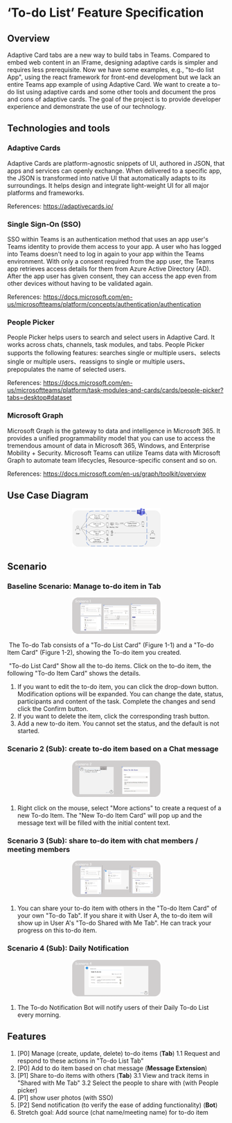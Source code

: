 # ‘To-do List’ Feature Specification

## Overview 

Adaptive Card tabs are a new way to build tabs in Teams. Compared to embed web content in an IFrame, designing adaptive cards is simpler and requires less prerequisite. Now we have some examples, e.g., "to-do list App", using the react framework for front-end development but we lack an entire Teams app example of using Adaptive Card. We want to create a to-do list using adaptive cards and some other tools and document the pros and cons of adaptive cards. The goal of the project is to provide developer experience and demonstrate the use of our technology.

## Technologies and tools

### Adaptive Cards

Adaptive Cards are platform-agnostic snippets of UI, authored in JSON, that apps and services can openly exchange. When delivered to a specific app, the JSON is transformed into native UI that automatically adapts to its surroundings. It helps design and integrate light-weight UI for all major platforms and frameworks.

References: https://adaptivecards.io/

### Single Sign-On (SSO)

SSO within Teams is an authentication method that uses an app user's Teams identity to provide them access to your app. A user who has logged into Teams doesn't need to log in again to your app within the Teams environment. With only a consent required from the app user, the Teams app retrieves access details for them from Azure Active Directory (AD). After the app user has given consent, they can access the app even from other devices without having to be validated again.

References: https://docs.microsoft.com/en-us/microsoftteams/platform/concepts/authentication/authentication

### People Picker

People Picker helps users to search and select users in Adaptive Card. It works across chats, channels, task modules, and tabs. People Picker supports the following features: searches single or multiple users、selects single or multiple users、reassigns to single or multiple users、prepopulates the name of selected users.

References: https://docs.microsoft.com/en-us/microsoftteams/platform/task-modules-and-cards/cards/people-picker?tabs=desktop#dataset

### Microsoft Graph

Microsoft Graph is the gateway to data and intelligence in Microsoft 365. It provides a unified programmability model that you can use to access the tremendous amount of data in Microsoft 365, Windows, and Enterprise Mobility + Security. Microsoft Teams can utilize Teams data with Microsoft Graph to automate team lifecycles, Resource-specific consent and so on.

References: https://docs.microsoft.com/en-us/graph/toolkit/overview

## Use Case Diagram

<center><img src=".\images\UseCaseDiagram.png" alt="UseCaseDiagram" style="zoom:20%;" /></center>

## Scenario

### Baseline Scenario: Manage to-do item in Tab

<center><img src=".\images\scenario1.PNG" alt="scenario1" style="zoom: 20%;" /></center>

​	The To-do Tab consists of a "To-do List Card" (Figure 1-1) and a "To-do Item Card" (Figure 1-2), showing the To-do item you created.

​	"To-do List Card" Show all the to-do items. Click on the to-do item, the following "To-do Item Card" shows the details.

1. If you want to edit the to-do item, you can click the drop-down button. Modification options will be expanded. You can change the date, status, participants and content of the task. Complete the changes and send click the Confirm button. 
2. If you want to delete the item, click the corresponding trash button.
3. Add a new to-do item. You cannot set the status, and the default is not started.

### Scenario 2 (Sub): create to-do item based on a Chat message

<center><img src=".\images\scenario2.PNG" alt="scenario2" style="zoom: 20%;" /></center>

1. Right click on the mouse, select "More actions" to create a request of a new To-do Item. The "New To-do Item Card" will pop up and the message text will be filled with the initial content text.

### Scenario 3 (Sub): share to-do item with chat members / meeting members

<center><img src=".\images\scenario3.PNG" alt="scenario3" style="zoom: 20%;" /></center>

1. You can share your to-do item with others in the "To-do Item Card" of your own "To-do Tab". If you share it with User A, the to-do item will show up in User A's "To-do Shared with Me Tab". He can track your progress on this to-do item.

### Scenario 4 (Sub): Daily Notification

<center><img src=".\images\scenario4.PNG" alt="scenario4" style="zoom: 20%;" /></center>

1. The To-do Notification Bot will notify users of their Daily To-do List every morning.

## Features

1.	[P0] Manage (create, update, delete) to-do items (**Tab**)
   1.1 Request and respond to these actions in "To-do List Tab"
2.	[P0] Add to do item based on chat message (**Message Extension**)
3.	[P1] Share to-do items with others (**Tab**)
   3.1 View and track items in "Shared with Me Tab"
   3.2 Select the people to share with (with People picker)
4.	[P1] show user photos (with SSO)
5.	[P2] Send notification (to verify the ease of adding functionality) (**Bot**)
6.	Stretch goal: Add source (chat name/meeting name) for to-do item
